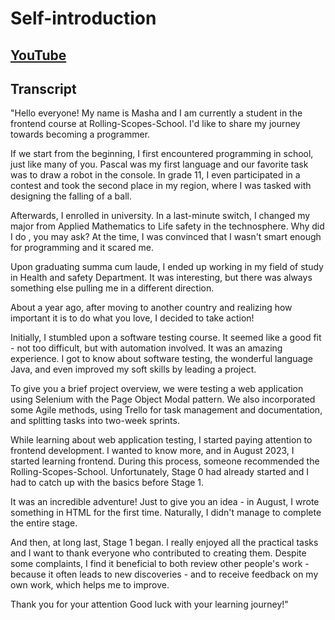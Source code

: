 # Self-introduction
## [YouTube](https://www.youtube.com/watch?v=uR_yJ0_kduE)
## Transcript
"Hello everyone! My name is Masha and I am currently a student in the frontend course at Rolling-Scopes-School. I'd like to share my journey towards becoming a programmer.

If we start from the beginning, I first encountered programming in school, just like many of you. Pascal was my first language and our favorite task was to draw a robot in the console. In grade 11, I even participated in a contest and took the second place in my region, where I was tasked with designing the falling of a ball.

Afterwards, I enrolled in university. In a last-minute switch, I changed my major from Applied Mathematics to Life safety in the technosphere. Why did I do , you may ask? At the time, I was convinced that I wasn't smart enough for programming and it scared me.

 Upon graduating summa cum laude, I ended up working in my field of study in Health and safety Department. It was interesting, but there was always something else pulling me in a different direction.

About a year ago, after moving to another country and realizing how important it is to do what you love, I decided to take action!

Initially, I stumbled upon a software testing course. It seemed like a good fit - not too difficult, but with automation involved. It was an amazing experience. I got to know about software testing, the wonderful language Java, and even improved my soft skills by leading a project.

To give you a brief project overview, we were testing a web application using Selenium with the Page Object Modal pattern. We also incorporated some Agile methods, using Trello for task management and documentation, and splitting tasks into two-week sprints.

While learning about web application testing, I started paying attention to frontend development. I wanted to know more, and in August 2023, I started learning frontend. During this process, someone recommended the Rolling-Scopes-School. Unfortunately, Stage 0 had already started and I had to catch up with the basics before Stage 1.

It was an incredible adventure! Just to give you an idea - in August, I wrote something in HTML for the first time. Naturally, I didn't manage to complete the entire stage. 

And then, at long last, Stage 1 began. I really enjoyed all the practical tasks and I want to thank everyone who contributed to creating them. Despite some complaints, I find it beneficial to both review other people's work - because it often leads to new discoveries - and to receive feedback on my own work, which helps me to improve.

Thank you for your attention
Good luck with your learning journey!"